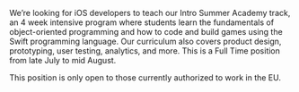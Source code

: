 We’re looking for iOS developers to teach our Intro Summer Academy track, an 4 week intensive program where students learn the fundamentals of object-oriented programming and how to code and build games using the Swift programming language. Our curriculum also covers product design, prototyping, user testing, analytics, and more. This is a Full Time position from late July to mid August.

This position is only open to those currently authorized to work in the EU. 

